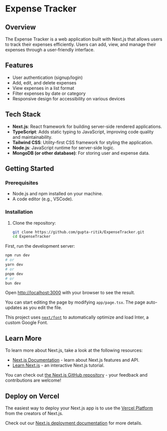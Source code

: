 # Expense Tracker

## Overview

The Expense Tracker is a web application built with Next.js that allows users to track their expenses efficiently. Users can add, view, and manage their expenses through a user-friendly interface.

## Features

- User authentication (signup/login)
- Add, edit, and delete expenses
- View expenses in a list format
- Filter expenses by date or category
- Responsive design for accessibility on various devices

## Tech Stack

- **Next.js**: React framework for building server-side rendered applications.
- **TypeScript**: Adds static typing to JavaScript, improving code quality and maintainability.
- **Tailwind CSS**: Utility-first CSS framework for styling the application.
- **Node.js**: JavaScript runtime for server-side logic.
- **MongoDB (or other database)**: For storing user and expense data.

## Getting Started

### Prerequisites

- Node.js and npm installed on your machine.
- A code editor (e.g., VSCode).

### Installation

1. Clone the repository:
   ```bash
   git clone https://github.com/gupta-ritik/ExpenseTracker.git
   cd ExpenseTracker

First, run the development server:

```bash
npm run dev
# or
yarn dev
# or
pnpm dev
# or
bun dev
```

Open [http://localhost:3000](http://localhost:3000) with your browser to see the result.

You can start editing the page by modifying `app/page.tsx`. The page auto-updates as you edit the file.

This project uses [`next/font`](https://nextjs.org/docs/basic-features/font-optimization) to automatically optimize and load Inter, a custom Google Font.

## Learn More

To learn more about Next.js, take a look at the following resources:

- [Next.js Documentation](https://nextjs.org/docs) - learn about Next.js features and API.
- [Learn Next.js](https://nextjs.org/learn) - an interactive Next.js tutorial.

You can check out [the Next.js GitHub repository](https://github.com/vercel/next.js/) - your feedback and contributions are welcome!

## Deploy on Vercel

The easiest way to deploy your Next.js app is to use the [Vercel Platform](https://vercel.com/new?utm_medium=default-template&filter=next.js&utm_source=create-next-app&utm_campaign=create-next-app-readme) from the creators of Next.js.

Check out our [Next.js deployment documentation](https://nextjs.org/docs/deployment) for more details.
